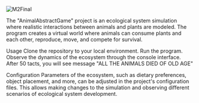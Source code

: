 ![M2Final](https://github.com/oleksandr-jr/Abstract-island-example/assets/116897595/f6c55fbd-7488-4264-b31d-39a465a11171)

The "AnimalAbstractGame" project is an ecological system simulation where realistic interactions between animals and plants are modeled. The program creates a virtual world where animals can consume plants and each other, reproduce, move, and compete for survival.

Usage
Clone the repository to your local environment.
Run the program.
Observe the dynamics of the ecosystem through the console interface.
After 50 tacts, you will see message "ALL THE ANIMALS DIED OF OLD AGE"

Configuration
Parameters of the ecosystem, such as dietary preferences, object placement, and more, can be adjusted in the project's configuration files. This allows making changes to the simulation and observing different scenarios of ecological system development.